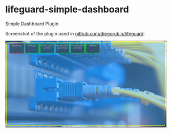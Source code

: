 # lifeguard-simple-dashboard

Simple Dashboard Plugin

Screenshot of the plugin used in [github.com/diegorubin/lifeguard](https://github.com/diegorubin/lifeguard):

![Screenshot](./docs/dashboard.png)



